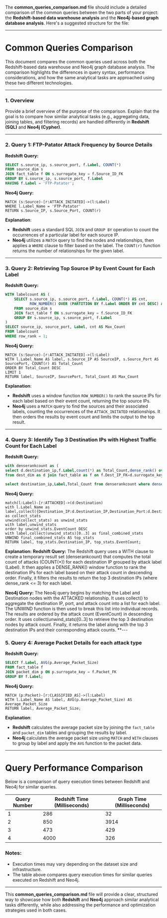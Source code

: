The **common_queries_comparison.md** file should include a detailed comparison of the common queries between the two parts of your project: the **Redshift-based data warehouse analysis** and the **Neo4j-based graph database analysis**. Here's a suggested structure for the file:

---

# **Common Queries Comparison**

This document compares the common queries used across both the Redshift-based data warehouse and Neo4j graph database analysis. The comparison highlights the differences in query syntax, performance considerations, and how the same analytical tasks are approached using these two different technologies.

---

### **1. Overview**

Provide a brief overview of the purpose of the comparison. Explain that the goal is to compare how similar analytical tasks (e.g., aggregating data, joining tables, and filtering records) are handled differently in **Redshift (SQL)** and **Neo4j (Cypher)**.

---

### **2. Query 1: FTP-Patator Attack Frequency by Source Details**

**Redshift Query:**

```sql
SELECT s.source_ip, s.source_port, f.Label, COUNT(*)
FROM source_dim s
JOIN fact_table f ON s.surrogate_key = f.Source_ID_FK
GROUP BY s.source_ip, s.source_port, f.Label
HAVING f.Label = 'FTP-Patator';
```

**Neo4j Query:**

```cypher
MATCH (s:Source)-[r:ATTACK_INITATED]->(l:Label)
WHERE l.Label_Name = 'FTP-Patator'
RETURN s.Source_IP, s.Source_Port, COUNT(r)
```

**Explanation**:
- **Redshift** uses a standard SQL `JOIN` and `GROUP BY` operation to count the occurrences of a particular label for each source IP.
- **Neo4j** utilizes a `MATCH` query to find the nodes and relationships, then applies a `WHERE` clause to filter based on the label. The `COUNT(r)` function returns the number of relationships for the given label.

---

### **3. Query 2: Retrieving Top Source IP by Event Count for Each Label**

**Redshift Query:**

```sql
WITH labelcount AS (
    SELECT s.source_ip, s.source_port, f.Label, COUNT(*) AS cnt,
           ROW_NUMBER() OVER (PARTITION BY f.Label ORDER BY cnt DESC) AS row_rank
    FROM source_dim s
    JOIN fact_table f ON s.surrogate_key = f.Source_ID_FK
    GROUP BY s.source_ip, s.source_port, f.Label
)
SELECT source_ip, source_port, Label, cnt AS Max_Count
FROM labelcount
WHERE row_rank = 1;
```

**Neo4j Query:**

```cypher
MATCH (s:Source)-[r:ATTACK_INITATED]->(l:Label)
WITH l.Label_Name AS label, s.Source_IP AS SourceIP, s.Source_Port AS SourcePort, COUNT(r) AS Total_Count
ORDER BY Total_Count DESC
LIMIT 1
RETURN label, SourceIP, SourcePort, Total_Count AS Max_Count
```

**Explanation**:
- **Redshift** uses a window function `ROW_NUMBER()` to rank the source IPs for each label based on their event count, returning the top source IPs.
- **Neo4j** uses a `MATCH` query to find the sources and their associated labels, counting the occurrences of the `ATTACK_INITATED` relationships. It then orders the results by event count and limits the output to the top result.

---

### **4. Query 3: Identify Top 3 Destination IPs with Highest Traffic Count for Each Label**

**Redshift Query:**

```sql
with denserankcount as (
select d.destination_ip,f.Label,count(*) as Total_Count,dense_rank() over(partition by f.Label order by Total_Count desc) 
from dest_dim as d join fact_table as f on f.Dest_IP_FK=d.surrogate_key group by d.destination_ip,f.Label)

select destination_ip,Label,Total_Count from denserankcount where dense_rank<=3;

```

**Neo4j Query:**

```cypher
match(l:Label)-[r:ATTACKED]->(d:Destination)
with l.Label_Name as label,collect({Destination_IP:d.Destination_IP,Destination_Port:d.Destination_Port,EventCount:r.Count}) as collect_stats
unwind(collect_stats) as unwind_stats
with label,unwind_stats
order by unwind_stats.EventCount DESC
with label,collect(unwind_stats)[0..3] as final_combined_stats
UNWIND final_combined_stats AS top_stats
RETURN label, top_stats.Destination_IP, top_stats.EventCount;
```
**Explanation:**
**Redshift Query:**
The Redshift query uses a WITH clause to create a temporary result set (denserankcount) that computes the total count of attacks (COUNT(*)) for each destination IP grouped by attack label (Label).
It then applies a DENSE_RANK() window function to rank the destination IPs for each label based on their attack count in descending order.
Finally, it filters the results to return the top 3 destination IPs (where dense_rank <= 3) for each label.

**Neo4j Query:**
The Neo4j query begins by matching the Label and Destination nodes with the ATTACKED relationship.
It uses collect() to aggregate the destination IP, port, and attack count into a list for each label.
The UNWIND function is then used to break this list into individual records.
The results are ordered by the attack count (EventCount) in descending order.
It uses collect(unwind_stats)[0..3] to retrieve the top 3 destination nodes by attack count.
Finally, it returns the label along with the top 3 destination IPs and their corresponding attack counts.
**---

### **5. Query 4: Average Packet Details for each attack type**

**Redshift Query:**

```sql
SELECT f.Label, AVG(p.Average_Packet_Size)
FROM fact_table f
JOIN packet_dim p ON p.surrogate_key = f.Packet_FK
GROUP BY f.Label;
```

**Neo4j Query:**

```cypher
MATCH (p:Packet)-[r:CLASSIFIED_AS]->(l:Label)
WITH l.Label_Name AS label, AVG(p.Average_Packet_Size) AS Average_Packet_Size
RETURN label, Average_Packet_Size;
```

**Explanation**:
- **Redshift** calculates the average packet size by joining the `fact_table` and `packet_dim` tables and grouping the results by label.
- **Neo4j** calculates the average packet size using `MATCH` and `WITH` clauses to group by label and apply the `AVG` function to the packet data.

---

# Query Performance Comparison

Below is a comparison of query execution times between Redshift and Neo4j for similar queries.

| Query Number | Redshift Time (Milliseconds) |Graph Time (Milliseconds) |
|--------------|------------------------------|--------------------------|
| 1            | 286                          | 32                       |
| 2            | 850                          | 3914                     |
| 3            | 473                          | 429                      |
| 4            | 4000                         | 326                      |

### Notes:
- Execution times may vary depending on the dataset size and infrastructure.
- The table above compares query execution times for similar queries executed on Redshift and Neo4j.

---

This **common_queries_comparison.md** file will provide a clear, structured way to showcase how both **Redshift** and **Neo4j** approach similar analytical tasks differently, while also addressing the performance and optimization strategies used in both cases.
